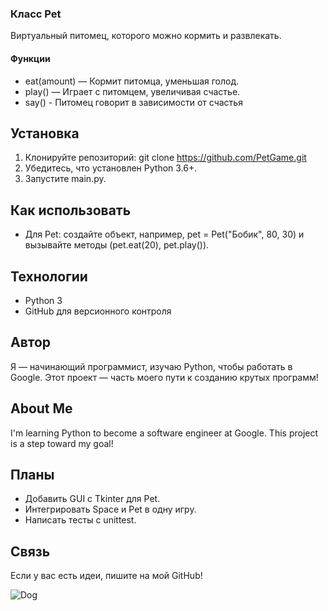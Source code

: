 ### Класс Pet
Виртуальный питомец, которого можно кормить и развлекать.

#### Функции
- eat(amount) — Кормит питомца, уменьшая голод.
- play() — Играет с питомцем, увеличивая счастье.
- say() - Питомец говорит в зависимости от счастья

## Установка
1. Клонируйте репозиторий: git clone https://github.com/PetGame.git
2. Убедитесь, что установлен Python 3.6+.
3. Запустите main.py.

## Как использовать
- Для Pet: создайте объект, например, pet = Pet("Бобик", 80, 30) и вызывайте методы (pet.eat(20), pet.play()).

## Технологии
- Python 3
- GitHub для версионного контроля

## Автор
Я — начинающий программист, изучаю Python, чтобы работать в Google. Этот проект — часть моего пути к созданию крутых программ!

## About Me
I'm learning Python to become a software engineer at Google. This project is a step toward my goal!

## Планы
- Добавить GUI с Tkinter для Pet.
- Интегрировать Space и Pet в одну игру.
- Написать тесты с unittest.

## Связь
Если у вас есть идеи, пишите на мой GitHub!

![Dog](https://cdn.pixabay.com/photo/2020/03/31/19/20/dog-4988985_960_720.jpg)
